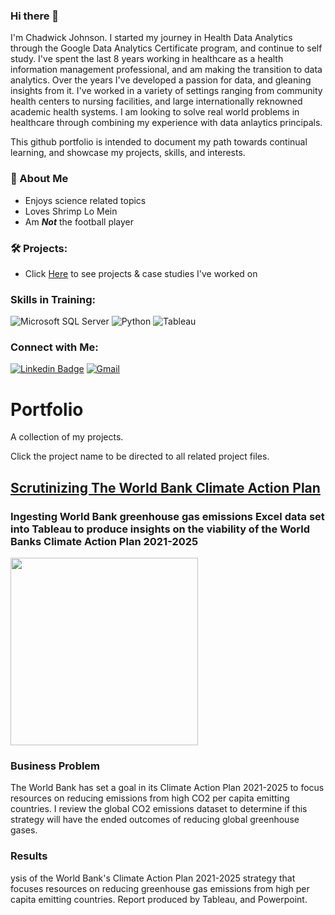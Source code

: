 ### Hi there 👋
I'm Chadwick Johnson. I started my journey in Health Data Analytics through the Google Data Analytics Certificate program, and continue to self study. I've spent the last 8 years working in healthcare as a health information management professional, and am making the transition to data analytics. Over the years I've developed a passion for data, and gleaning insights from it. I've worked in a variety of settings ranging from community health centers to nursing facilities, and large internationally reknowned academic health systems. I am looking to solve real world problems in healthcare through combining my experience with data anlaytics principals. 

This github portfolio is intended to document my path towards continual learning, and showcase my projects, skills, and interests.

### 🚨 About Me

- Enjoys science related topics
- Loves Shrimp Lo Mein
- Am ***Not*** the football player

### 🛠️ Projects:

- Click [Here](https://github.com/cgjohnso/portfolio/) to see projects & case studies I've worked on


### Skills in Training:

![Microsoft SQL Server](https://img.shields.io/badge/Microsoft_SQL_Server-CC2927?style=for-the-badge&logo=microsoft-sql-server&logoColor=white)
![Python](https://img.shields.io/badge/Python-3776AB?style=for-the-badge&logo=python&logoColor=white)
![Tableau](https://img.shields.io/badge/Tableau-E97627?style=for-the-badge&logo=Tableau&logoColor=white)

### Connect with Me:
[![Linkedin Badge](https://img.shields.io/badge/LinkedIn-0077B5?style=for-the-badge&logo=linkedin&logoColor=white)](https://www.linkedin.com/in/chadwickgjohnson/)
[![Gmail](https://img.shields.io/badge/Gmail-D14836?style=for-the-badge&logo=gmail&logoColor=white)](mailto:chadwickgjohnson@gmail.com)


# Portfolio
A collection of my projects.

Click the project name to be directed to all related project files.

## [Scrutinizing The World Bank Climate Action Plan](https://github.com/cgjohnso/Scrutinizing-The-World-Bank-Climate-Action-Plan)
### Ingesting World Bank greenhouse gas emissions Excel data set into Tableau to produce insights on the viability of the World Banks Climate Action Plan 2021-2025
<img src ="https://github.com/cgjohnso/Scrutinizing-The-World-Bank-Climate-Action-Plan/blob/main/Factorysmoke.png" width="300">

### Business Problem

The World Bank has set a goal in its Climate Action Plan 2021-2025 to focus resources on reducing emissions from high CO2 per capita emitting countries. I review the global CO2 emissions dataset to determine if this strategy will have the ended outcomes of reducing global greenhouse gases.

### Results
ysis of the World Bank's Climate Action Plan 2021-2025 strategy that focuses resources on reducing greenhouse gas emissions from high per capita emitting countries. Report produced by Tableau, and Powerpoint.





<!--
**cgjohnso/cgjohnso** is a ✨ _special_ ✨ repository because its `README.md` (this file) appears on your GitHub profile.

Here are some ideas to get you started:

- 🔭 I’m currently working on ...
- 🌱 I’m currently learning ...
- 👯 I’m looking to collaborate on ...
- 🤔 I’m looking for help with ...
- 💬 Ask me about ...
- 📫 How to reach me: ...
- 😄 Pronouns: ...
- ⚡ Fun fact: ...
-->
